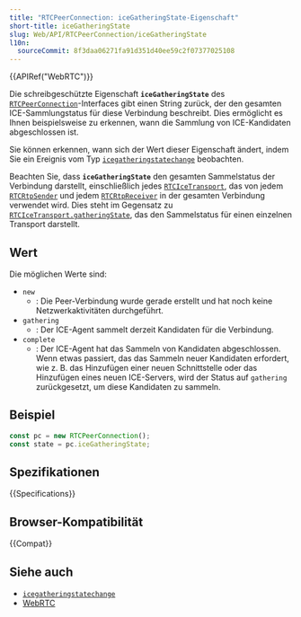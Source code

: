 ```yaml
---
title: "RTCPeerConnection: iceGatheringState-Eigenschaft"
short-title: iceGatheringState
slug: Web/API/RTCPeerConnection/iceGatheringState
l10n:
  sourceCommit: 8f3daa06271fa91d351d40ee59c2f07377025108
---
```


{{APIRef("WebRTC")}}

Die schreibgeschützte Eigenschaft **`iceGatheringState`** des [`RTCPeerConnection`](/de/docs/Web/API/RTCPeerConnection)-Interfaces gibt einen String zurück, der den gesamten ICE-Sammlungstatus für diese Verbindung beschreibt. Dies ermöglicht es Ihnen beispielsweise zu erkennen, wann die Sammlung von ICE-Kandidaten abgeschlossen ist.

Sie können erkennen, wann sich der Wert dieser Eigenschaft ändert, indem Sie ein Ereignis vom Typ [`icegatheringstatechange`](/de/docs/Web/API/RTCPeerConnection/icegatheringstatechange_event) beobachten.

Beachten Sie, dass **`iceGatheringState`** den gesamten Sammelstatus der Verbindung darstellt, einschließlich jedes [`RTCIceTransport`](/de/docs/Web/API/RTCIceTransport), das von jedem [`RTCRtpSender`](/de/docs/Web/API/RTCRtpSender) und jedem [`RTCRtpReceiver`](/de/docs/Web/API/RTCRtpReceiver) in der gesamten Verbindung verwendet wird. Dies steht im Gegensatz zu [`RTCIceTransport.gatheringState`](/de/docs/Web/API/RTCIceTransport/gatheringState), das den Sammelstatus für einen einzelnen Transport darstellt.

## Wert

Die möglichen Werte sind:

- `new`
  - : Die Peer-Verbindung wurde gerade erstellt und hat noch keine Netzwerkaktivitäten durchgeführt.
- `gathering`
  - : Der ICE-Agent sammelt derzeit Kandidaten für die Verbindung.
- `complete`
  - : Der ICE-Agent hat das Sammeln von Kandidaten abgeschlossen.
    Wenn etwas passiert, das das Sammeln neuer Kandidaten erfordert, wie z. B. das Hinzufügen einer neuen Schnittstelle oder das Hinzufügen eines neuen ICE-Servers, wird der Status auf `gathering` zurückgesetzt, um diese Kandidaten zu sammeln.

## Beispiel

```js
const pc = new RTCPeerConnection();
const state = pc.iceGatheringState;
```

## Spezifikationen

{{Specifications}}

## Browser-Kompatibilität

{{Compat}}

## Siehe auch

- [`icegatheringstatechange`](/de/docs/Web/API/RTCPeerConnection/icegatheringstatechange_event)
- [WebRTC](/de/docs/Web/API/WebRTC_API)
